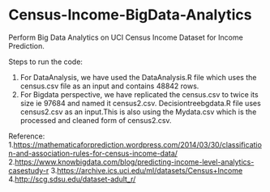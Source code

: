 # Census-Income-BigData-Analytics
Perform Big Data Analytics on UCI Census Income Dataset for Income Prediction.

Steps to run the code:
1. For DataAnalysis, we have used the DataAnalysis.R file which uses the census.csv file as an input and contains 48842 rows.
2. For Bigdata perspective, we have replicated the census.csv to twice its size ie 97684 and named it census2.csv. 
Decisiontreebgdata.R file uses census2.csv as an input.This is also using the Mydata.csv which is the processed and cleaned form of census2.csv.


Reference:
1.https://mathematicaforprediction.wordpress.com/2014/03/30/classification-and-association-rules-for-census-income-data/
2.https://www.knowbigdata.com/blog/predicting-income-level-analytics-casestudy-r
3.https://archive.ics.uci.edu/ml/datasets/Census+Income
4.http://scg.sdsu.edu/dataset-adult_r/
